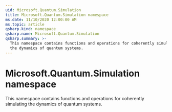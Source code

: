 ```yaml
---
uid: Microsoft.Quantum.Simulation
title: Microsoft.Quantum.Simulation namespace
ms.date: 11/10/2020 12:00:00 AM
ms.topic: article
qsharp.kind: namespace
qsharp.name: Microsoft.Quantum.Simulation
qsharp.summary: >-
  This namespace contains functions and operations for coherently simulating
  the dynamics of quantum systems.
---
```


# Microsoft.Quantum.Simulation namespace

This namespace contains functions and operations for coherently simulatingthe dynamics of quantum systems.

